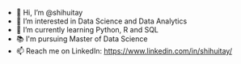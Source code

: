 - 👋 Hi, I’m @shihuitay
- 👀 I’m interested in Data Science and Data Analytics
- 🌱 I’m currently learning Python, R and SQL
- 📚 I'm pursuing Master of Data Science
- 📫 Reach me on LinkedIn:  https://www.linkedin.com/in/shihuitay/

<!---
shihuitay/shihuitay is a ✨ special ✨ repository because its `README.md` (this file) appears on your GitHub profile.
You can click the Preview link to take a look at your changes.
--->
